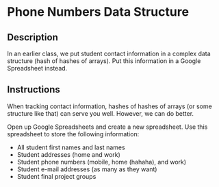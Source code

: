 # Phone Numbers Data Structure

## Description

In an earlier class, we put student contact information in a complex data structure (hash of hashes of arrays).  Put this information in a Google Spreadsheet instead.

## Instructions

When tracking contact information, hashes of hashes of arrays (or some structure like that) can serve you well.  However, we can do better.

Open up Google Spreadsheets and create a new spreadsheet.  Use this spreadsheet to store the following information:

* All student first names and last names
* Student addresses (home and work)
* Student phone numbers (mobile, home (hahaha), and work)
* Student e-mail addresses (as many as they want)
* Student final project groups
